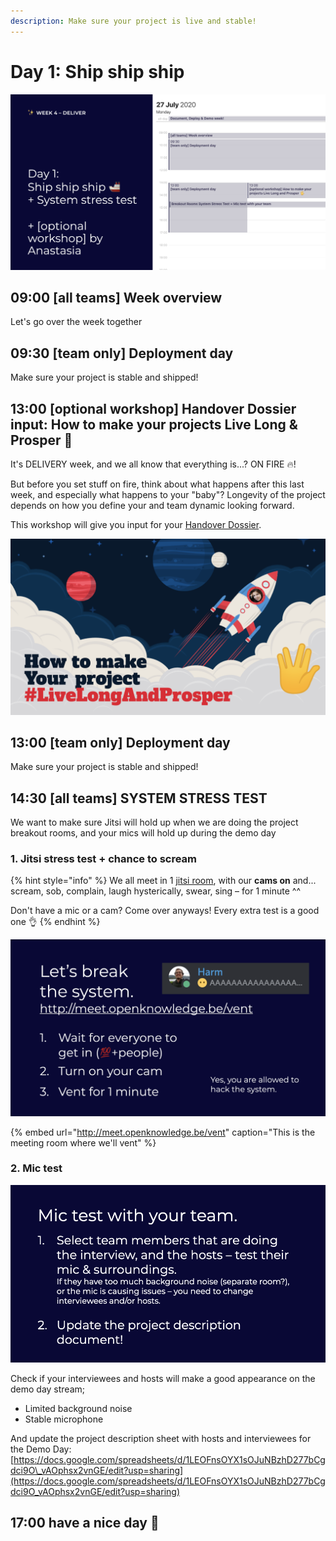 ```yaml
---
description: Make sure your project is live and stable!
---
```


# Day 1: Ship ship ship

![](../../.gitbook/assets/screenshot-2020-07-26-at-15.09.12.png)

## 09:00 \[all teams\] Week overview

Let's go over the week together

## 09:30 \[team only\] Deployment day

Make sure your project is stable and shipped!

## 13:00 \[optional workshop\] Handover Dossier input: How to make your projects Live Long & Prosper 🖖

It's DELIVERY week, and we all know that everything is...? ON FIRE 🔥!

But before you set stuff on fire, think about what happens after this last week, and especially what happens to your "baby"? Longevity of the project depends on how you define your and team dynamic looking forward.

This workshop will give you input for your [Handover Dossier](../../how-to-deliver-like-a-pro/).

![](../../.gitbook/assets/screenshot-2020-07-26-at-14.58.17.png)

## 13:00 \[team only\] Deployment day

Make sure your project is stable and shipped!

## 14:30 \[all teams\] SYSTEM STRESS TEST

We want to make sure Jitsi will hold up when we are doing the project breakout rooms, and your mics will hold up during the demo day

### 1. Jitsi stress test + chance to scream

{% hint style="info" %}
We all meet in 1 [jitsi room](https://meet.openknowledge.be/vent), with our **cams on** and... scream, sob, complain, laugh hysterically, swear, sing – for 1 minute ^^  
  
Don't have a mic or a cam? Come over anyways! Every extra test is a good one 👌
{% endhint %}

![](../../.gitbook/assets/screenshot-2020-07-26-at-15.34.20.png)

{% embed url="http://meet.openknowledge.be/vent" caption="This is the meeting room where we\'ll vent" %}

### 2. Mic test

![](../../.gitbook/assets/screenshot-2020-07-26-at-15.37.19.png)

Check if your interviewees and hosts will make a good appearance on the demo day stream;

* Limited background noise
* Stable microphone

And update the project description sheet with hosts and interviewees for the Demo Day: [https://docs.google.com/spreadsheets/d/1LEOFnsOYX1sOJuNBzhD277bCgdci9O\_vAOphsx2vnGE/edit?usp=sharing](https://docs.google.com/spreadsheets/d/1LEOFnsOYX1sOJuNBzhD277bCgdci9O_vAOphsx2vnGE/edit?usp=sharing)

## 17:00 have a nice day 🥳

